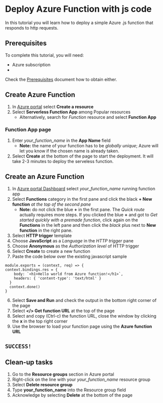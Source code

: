 # Deploy Azure Function with js code

In this tutorial you will learn how to deploy a simple Azure .js function that responds to http requests.

## Prerequisites

To complete this tutorial, you will need:

- Azure subscription
- 
Check the [Prerequisites](/docs/prerequisites.md) document how to obtain either.

## Create Azure Function

1. In [Azure portal](https://portal.azure.com) select **Create a resource**
2. Select **Serverless Function App** among Popular resources
    - Alternatively, search for *Function* resource and select **Function App**

### Function App page

1. Enter *your_function_name* in the **App Name** field
    - **Note:** the name of your function has to be *globally unique*; Azure will let you know if the chosen name is already taken.
2. Select **Create** at the bottom of the page to start the deployment. It will take 2-3 minutes to deploy the serveless function.

## Create an Azure Function

1. In [Azure portal Dashboard](https://portal.azure.com) select *your_function_name* running function app
2. Select **Functions** category in the first pane and click the black **+ New function** *at the top of the second pane*
    -   **Note:** do not click the blue **+** in the first pane. The *Quick route* actually requires more steps. If you clicked the blue **+** and got to *Get started quickly with a premade function*, click again on the **Functions** in the left pane and then click the *black* plus next to **New function** in the right pane.
1. Select **HTTP trigger** template
2. Choose **JavaScript** as a *Language* in the *HTTP trigger* pane
3. Choose **Anonymous** as the *Authorization level* of HTTP trigger
4. Select **Create** to create a new function
5. Paste the code below over the existing javascript sample

```
module.exports = (context, req) => {
context.bindings.res = {
    body: `<h1>Hello world from Azure function!</h1>`,
    headers: { 'content-type': 'text/html' }
  }
  context.done()
}
```
6. Select **Save and Run** and check the output in the bottom right corner of the page
7. Select **</> Get function URL** at the top of the page
8. Select and copy (Ctrl-c) the function URL, close the window by clicking the **x** in the top right corner
9. Use the browser to load your function page using the **Azure function URL**

## `SUCCESS!`

## Clean-up tasks

1. Go to the **Resource groups** section in Azure portal 
2. Right-click on the line with your *your_function_name* resource group
3. Select **Delete resource group**
4. Type **your_function_name** into the Resource group field
5. Acknowledge by selecting **Delete** at the bottom of the page